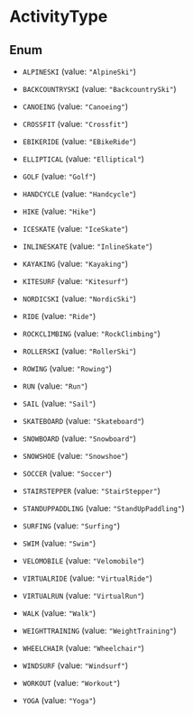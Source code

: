 
# ActivityType

## Enum


* `ALPINESKI` (value: `"AlpineSki"`)

* `BACKCOUNTRYSKI` (value: `"BackcountrySki"`)

* `CANOEING` (value: `"Canoeing"`)

* `CROSSFIT` (value: `"Crossfit"`)

* `EBIKERIDE` (value: `"EBikeRide"`)

* `ELLIPTICAL` (value: `"Elliptical"`)

* `GOLF` (value: `"Golf"`)

* `HANDCYCLE` (value: `"Handcycle"`)

* `HIKE` (value: `"Hike"`)

* `ICESKATE` (value: `"IceSkate"`)

* `INLINESKATE` (value: `"InlineSkate"`)

* `KAYAKING` (value: `"Kayaking"`)

* `KITESURF` (value: `"Kitesurf"`)

* `NORDICSKI` (value: `"NordicSki"`)

* `RIDE` (value: `"Ride"`)

* `ROCKCLIMBING` (value: `"RockClimbing"`)

* `ROLLERSKI` (value: `"RollerSki"`)

* `ROWING` (value: `"Rowing"`)

* `RUN` (value: `"Run"`)

* `SAIL` (value: `"Sail"`)

* `SKATEBOARD` (value: `"Skateboard"`)

* `SNOWBOARD` (value: `"Snowboard"`)

* `SNOWSHOE` (value: `"Snowshoe"`)

* `SOCCER` (value: `"Soccer"`)

* `STAIRSTEPPER` (value: `"StairStepper"`)

* `STANDUPPADDLING` (value: `"StandUpPaddling"`)

* `SURFING` (value: `"Surfing"`)

* `SWIM` (value: `"Swim"`)

* `VELOMOBILE` (value: `"Velomobile"`)

* `VIRTUALRIDE` (value: `"VirtualRide"`)

* `VIRTUALRUN` (value: `"VirtualRun"`)

* `WALK` (value: `"Walk"`)

* `WEIGHTTRAINING` (value: `"WeightTraining"`)

* `WHEELCHAIR` (value: `"Wheelchair"`)

* `WINDSURF` (value: `"Windsurf"`)

* `WORKOUT` (value: `"Workout"`)

* `YOGA` (value: `"Yoga"`)



